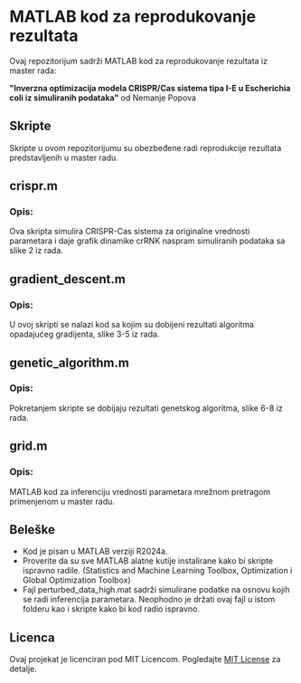 # MATLAB kod za reprodukovanje rezultata

Ovaj repozitorijum sadrži MATLAB kod za reprodukovanje rezultata iz master rada:

**"Inverzna optimizacija modela CRISPR/Cas sistema tipa I-E u Escherichia coli iz simuliranih podataka"** 
od Nemanje Popova

## Skripte

Skripte u ovom repozitorijumu su obezbeđene radi reprodukcije rezultata predstavljenih u master radu.

## crispr.m

### Opis:
Ova skripta simulira CRISPR-Cas sistema za originalne vrednosti parametara i daje grafik dinamike crRNK naspram simuliranih podataka sa slike 2 iz rada.

## gradient_descent.m

### Opis:
U ovoj skripti se nalazi kod sa kojim su dobijeni rezultati algoritma opadajućeg gradijenta, slike 3-5 iz rada.

## genetic_algorithm.m

### Opis:
Pokretanjem skripte se dobijaju rezultati genetskog algoritma, slike 6-8 iz rada.

## grid.m

### Opis:
MATLAB kod za inferenciju vrednosti parametara mrežnom pretragom primenjenom u master radu.

## Beleške

- Kod je pisan u MATLAB verziji R2024a.
- Proverite da su sve MATLAB alatne kutije instalirane kako bi skripte ispravno radile. (Statistics and Machine Learning Toolbox, Optimization i Global Optimization Toolbox)
- Fajl perturbed_data_high.mat sadrži simulirane podatke na osnovu kojih se radi inferencija parametara. Neophodno je držati ovaj fajl u istom folderu kao i skripte kako bi kod radio ispravno.

## Licenca

Ovaj projekat je licenciran pod MIT Licencom. Pogledajte [MIT License](https://opensource.org/licenses/MIT) za detalje.




